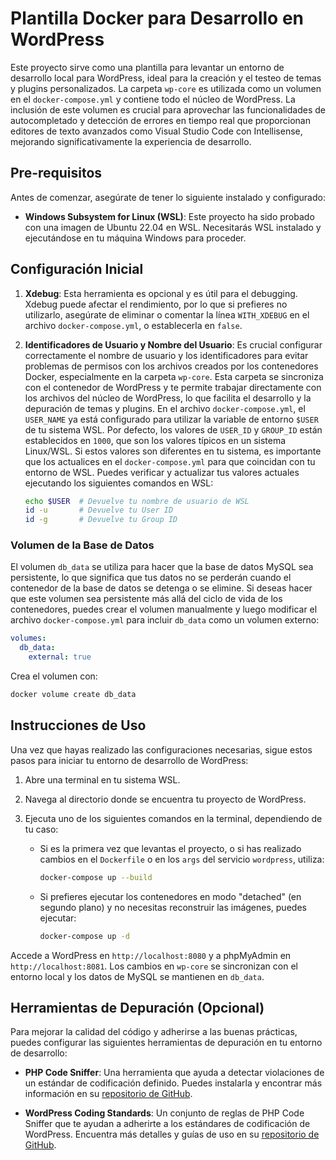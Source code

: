 
# Plantilla Docker para Desarrollo en WordPress

Este proyecto sirve como una plantilla para levantar un entorno de desarrollo local para WordPress, ideal para la creación y el testeo de temas y plugins personalizados. La carpeta `wp-core` es utilizada como un volumen en el `docker-compose.yml` y contiene todo el núcleo de WordPress. La inclusión de este volumen es crucial para aprovechar las funcionalidades de autocompletado y detección de errores en tiempo real que proporcionan editores de texto avanzados como Visual Studio Code con Intellisense, mejorando significativamente la experiencia de desarrollo.

## Pre-requisitos

Antes de comenzar, asegúrate de tener lo siguiente instalado y configurado:

- **Windows Subsystem for Linux (WSL)**: Este proyecto ha sido probado con una imagen de Ubuntu 22.04 en WSL. Necesitarás WSL instalado y ejecutándose en tu máquina Windows para proceder.

## Configuración Inicial

1. **Xdebug**: Esta herramienta es opcional y es útil para el debugging. Xdebug puede afectar el rendimiento, por lo que si prefieres no utilizarlo, asegúrate de eliminar o comentar la línea `WITH_XDEBUG` en el archivo `docker-compose.yml`, o establecerla en `false`.

2. **Identificadores de Usuario y Nombre del Usuario**: Es crucial configurar correctamente el nombre de usuario y los identificadores para evitar problemas de permisos con los archivos creados por los contenedores Docker, especialmente en la carpeta `wp-core`. Esta carpeta se sincroniza con el contenedor de WordPress y te permite trabajar directamente con los archivos del núcleo de WordPress, lo que facilita el desarrollo y la depuración de temas y plugins. En el archivo `docker-compose.yml`, el `USER_NAME` ya está configurado para utilizar la variable de entorno `$USER` de tu sistema WSL. Por defecto, los valores de `USER_ID` y `GROUP_ID` están establecidos en `1000`, que son los valores típicos en un sistema Linux/WSL. Si estos valores son diferentes en tu sistema, es importante que los actualices en el `docker-compose.yml` para que coincidan con tu entorno de WSL. Puedes verificar y actualizar tus valores actuales ejecutando los siguientes comandos en WSL:

    ```sh
    echo $USER  # Devuelve tu nombre de usuario de WSL
    id -u       # Devuelve tu User ID
    id -g       # Devuelve tu Group ID
    ```

### Volumen de la Base de Datos

El volumen `db_data` se utiliza para hacer que la base de datos MySQL sea persistente, lo que significa que tus datos no se perderán cuando el contenedor de la base de datos se detenga o se elimine. Si deseas hacer que este volumen sea persistente más allá del ciclo de vida de los contenedores, puedes crear el volumen manualmente y luego modificar el archivo `docker-compose.yml` para incluir `db_data` como un volumen externo:

```yaml
volumes:
  db_data:
    external: true
```

Crea el volumen con:

```sh
docker volume create db_data
```

## Instrucciones de Uso

Una vez que hayas realizado las configuraciones necesarias, sigue estos pasos para iniciar tu entorno de desarrollo de WordPress:

1. Abre una terminal en tu sistema WSL.

2. Navega al directorio donde se encuentra tu proyecto de WordPress.

3. Ejecuta uno de los siguientes comandos en la terminal, dependiendo de tu caso:

   - Si es la primera vez que levantas el proyecto, o si has realizado cambios en el `Dockerfile` o en los `args` del servicio `wordpress`, utiliza:

     ```sh
     docker-compose up --build
     ```

   - Si prefieres ejecutar los contenedores en modo "detached" (en segundo plano) y no necesitas reconstruir las imágenes, puedes ejecutar:

     ```sh
     docker-compose up -d
     ```

Accede a WordPress en `http://localhost:8080` y a phpMyAdmin en `http://localhost:8081`. Los cambios en `wp-core` se sincronizan con el entorno local y los datos de MySQL se mantienen en `db_data`.

## Herramientas de Depuración (Opcional)

Para mejorar la calidad del código y adherirse a las buenas prácticas, puedes configurar las siguientes herramientas de depuración en tu entorno de desarrollo:

- **PHP Code Sniffer**: Una herramienta que ayuda a detectar violaciones de un estándar de codificación definido. Puedes instalarla y encontrar más información en su [repositorio de GitHub](https://github.com/PHPCSStandards/PHP_CodeSniffer/).

- **WordPress Coding Standards**: Un conjunto de reglas de PHP Code Sniffer que te ayudan a adherirte a los estándares de codificación de WordPress. Encuentra más detalles y guías de uso en su [repositorio de GitHub](https://github.com/WordPress/WordPress-Coding-Standards).